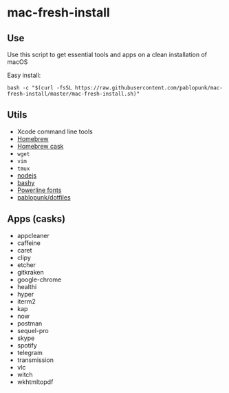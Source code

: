 # mac-fresh-install

## Use

Use this script to get essential tools and apps on a clean installation of macOS

Easy install:

```shell
bash -c "$(curl -fsSL https://raw.githubusercontent.com/pablopunk/mac-fresh-install/master/mac-fresh-install.sh)"
```

## Utils

- Xcode command line tools
- [Homebrew](https://brew.sh)
- [Homebrew cask](https://caskroom.github.io)
- `wget`
- `vim`
- `tmux`
- [nodejs](https://caskroom.github.io)
- [bashy](https://github.com/pablopunk/bashy)
- [Powerline fonts](https://github.com/powerline/fonts)
- [pablopunk/dotfiles](https://github.com/pablopunk/dotfiles)

## Apps (casks)

- appcleaner
- caffeine
- caret
- clipy
- etcher
- gitkraken
- google-chrome
- healthi
- hyper
- iterm2
- kap
- now
- postman
- sequel-pro
- skype
- spotify
- telegram
- transmission
- vlc
- witch
- wkhtmltopdf
